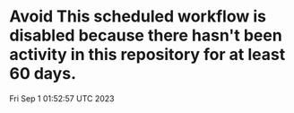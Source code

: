 # Avoid This scheduled workflow is disabled because there hasn't been activity in this repository for at least 60 days.
Fri Sep  1 01:52:57 UTC 2023
